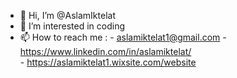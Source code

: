 - 👋 Hi, I’m @AslamIktelat
- 👀 I’m interested in coding
- 📫 How to reach me : - aslamiktelat1@gmail.com 
                        - https://www.linkedin.com/in/aslamiktelat/    
                        - https://aslamiktelat1.wixsite.com/website 

<!---
AslamIktelat/AslamIktelat is a ✨ special ✨ repository because its `README.md` (this file) appears on your GitHub profile.
You can click the Preview link to take a look at your changes.
--->
